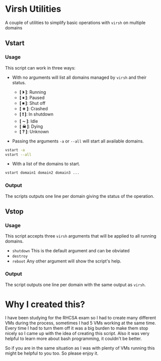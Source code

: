 # Virsh Utilities
A couple of utilities to simplify basic operations with `virsh` on multiple domains

## Vstart

### Usage
This script can work in three ways:
* With no arguments will list all domains managed by `virsh` and their status.
  * **[ ⏵ ]**: Running
  * **[ ⏸ ]**: Paused
  * **[ ⏹ ]**: Shut off
  * **[ ※ ]**: Crashed
  * **[ ❗ ]**: In shutdown
  * **[ ⁓ ]**: Idle
  * **[ ☠ ]**: Dying
  * **[ ? ]**: Unknown

* Passing the arguments `-a` or `--all` will start all available domains.
```sh
vstart -a
vstart --all
```

* With a list of the domains to start.
```sh
vstart domain1 domain2 domain3 ...
```
### Output
The scripts outputs one line per domain giving the status of the operation.


## Vstop

### Usage
This script accepts three `virsh` arguments that will be applied to all running domains.
* `shutdown` This is the default argument and can be obviated
* `destroy`
* `reboot`
Any other argument will show the script's help.

### Output
The script outputs one line per domain with the same output as `virsh`.


# Why I created this?
I have been studying for the RHCSA exam so I had to create many different VMs during the process, sometimes I had 5 VMs working at the same time. Every time I had to turn them off it was a big burden to make them stop nicely so I came up with the idea of creating this script. Also it was very helpful to learn more about bash programming, it couldn't be better.

So if you are in the same situation as I was with plenty of VMs running this might be helpful to you too. So please enjoy it.
